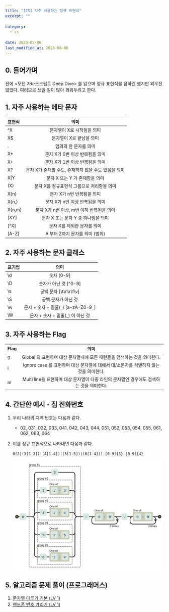 ```yaml
---
title: "[CS] 자주 사용하는 정규 표현식"
excerpt: ""

category:
  - cs

date: 2023-08-06
last_modified_at: 2023-08-06
---
```


## 0. 들어가며

전에 \<모던 자바스크립트 Deep Dive\> 를 읽으며 정규 표현식을 접하긴 했지만 외우진 않았다.
여러모로 쓰일 일이 많아 외워두려고 한다.

## 1. 자주 사용하는 메타 문자

| 표현식   |                         의미                         |
| :------- | :--------------------------------------------------: |
| ^X       |              문자열이 X로 시작됨을 의미              |
| X$       |               문자열이 X로 끝남을 의미               |
| .        |                임의의 한 문자를 의미                 |
| X\*      |           문자 X가 0번 이상 반복됨을 의미            |
| X+       |           문자 X가 1번 이상 반복됨을 의미            |
| X?       | 문자 X가 존재할 수도, 존재하지 않을 수도 있음을 의미 |
| X\|Y     |            문자 X 또는 Y 가 존재함을 의미            |
| (X)      |      문자 X를 정규표현식 그룹으로 처리함을 의미      |
| X\{n\}   |              문자 X가 n번 반복됨을 의미              |
| X\{n,\}  |           문자 X가 n번 이상 반복됨을 의미            |
| X\{n,m\} |      문자 X가 n번 이상, m번 이하 반복됨을 의미       |
| \[XY\]   |         문자 X 또는 문자 Y 중 하나임을 의미          |
| \[^X\]   |             문자 X를 제외한 문자를 의미              |
| \[A-Z\]  |           A 부터 Z까지 문자를 의미 (범위)            |

## 2. 자주 사용하는 문자 클래스

| 표기법 |                 의미                 |
| :----- | :----------------------------------: |
| \\d    |              숫자 [0-9]              |
| \\D    |        숫자가 아닌 것 [^0-9]         |
| \\s    |     공백 문자 [\\t\\n\\r\\f\\v]      |
| \\S    |         공백 문자가 아닌 것          |
| \\w    | 문자 + 숫자 + 밑줄(\_) [a-zA-Z0-9\_] |
| \\W    |  문자 + 숫자 + 밑줄(\_) 이 아닌 것   |

## 3. 자주 사용하는 Flag

| Flag |                                           의미                                            |
| :--- | :---------------------------------------------------------------------------------------: |
| g    |         Global 의 표현하며 대상 문자열내에 모든 패턴들을 검색하는 것을 의미한다.          |
| i    |   Ignore case 를 표현하며 대상 문자열에 대해서 대/소문자를 식별하지 않는 것을 의미한다.   |
| m    | Multi line을 표현하며 대상 문자열이 다중 라인의 문자열인 경우에도 검색하는 것을 의미한다. |

## 4. 간단한 예시 - 집 전화번호

1. 우리 나라의 지역 번호는 다음과 같다.
   - 02, 031, 032, 033, 041, 042, 043, 044, 051, 052, 053, 054, 055, 061, 062, 063, 064
2. 이를 정규 표현식으로 나타내면 다음과 같다.

   ```
   0(2|(3[1-3])|(4[1-4])|(5[1-5])|(6[1-4]))-[0-9]{3}-[0-9]{4}
   ```

   ![img](/assets/images/cs-regex.svg)

## 5. 알고리즘 문제 풀이 (프로그래머스)

1. [문자열 다루기 기본 (LV 1)](/algo/algo-pro-12918/)
2. [핸드폰 번호 가리기 (LV 1)](/algo/algo-pro-12948/)
